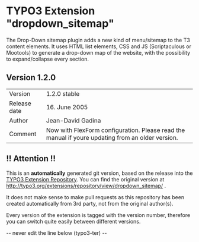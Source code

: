 # TYPO3 Extension "dropdown_sitemap"
The Drop-Down sitemap plugin adds a new kind of menu/sitemap to the T3 content elements. It uses HTML list elements, CSS and JS (Scriptaculous or Mootools) to generate a drop-down map of the website, with the possibility to expand/collapse every section.

## Version 1.2.0




<table>
	<tr><td>Version</td><td>1.2.0 stable</td></tr>
	<tr><td>Release date</td><td>16. June 2005</td></tr>
	<tr><td>Author</td><td>Jean-David Gadina</td></tr>
	<tr><td>Comment</td><td>Now with FlexForm configuration.
Please read the manual if youre updating from an older version.</td></tr>
</table>

## !! Attention !!
This is an **automatically** generated git version, based on the release into the [TYPO3 Extension Repository](http://www.typo3.org/extensions/).
You can find the original version at http://typo3.org/extensions/repository/view/dropdown_sitemap/ .

It does not make sense to make pull requests as this repository has been created automatically from 3rd party, not from the original author(s).

Every version of the extension is tagged with the version number, therefore you can switch quite easily between different versions.


-- never edit the line below (typo3-ter) --